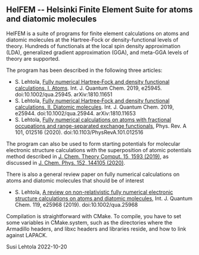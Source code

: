 HelFEM -- Helsinki Finite Element Suite for atoms and diatomic molecules
------------------------------------------------------------------------

HelFEM is a suite of programs for finite element calculations on atoms
and diatomic molecules at the Hartree-Fock or density-functional
levels of theory. Hundreds of functionals at the local spin density
approximation (LDA), generalized gradient approximation (GGA), and
meta-GGA levels of theory are supported.

The program has been described in the following three articles:
* S. Lehtola, [Fully numerical Hartree‐Fock and density functional calculations. I. Atoms](http://doi.org/10.1002/qua.25945). Int. J. Quantum Chem. 2019, e25945. doi:10.1002/qua.25945. arXiv:1810.11651
* S. Lehtola, [Fully numerical Hartree‐Fock and density functional calculations. II. Diatomic molecules](http://doi.org/10.1002/qua.25944). Int. J. Quantum Chem. 2019, e25944. doi:10.1002/qua.25944. arXiv:1810.11653
* S. Lehtola, [Fully numerical calculations on atoms with fractional occupations and range-separated exchange functionals](http://doi.org/10.1002/qua.25944), Phys. Rev. A 101, 012516 (2020). doi:10.1103/PhysRevA.101.012516

The program can also be used to form starting potentials for molecular electronic structure calculations with the superposition of atomic potentials method described in [J. Chem. Theory Comput. 15, 1593 (2019)](http://doi.org/10.1021/acs.jctc.8b01089), as discussed in [J. Chem. Phys. 152, 144105 (2020)](http://doi.org/10.1063/5.0004046).

There is also a general review paper on fully numerical calculations on atoms and diatomic molecules that should be of interest
* S. Lehtola, [A review on non-relativistic fully numerical electronic structure calculations on atoms and diatomic molecules](http://doi.org/10.1002/qua.25968), Int. J. Quantum Chem. 119, e25968 (2019). doi:10.1002/qua.25968

Compilation is straightforward with CMake. To compile, you have to set
some variables in CMake.system, such as the directories where the
Armadillo headers, and libxc headers and libraries reside, and how to
link against LAPACK.

Susi Lehtola
2022-10-20
